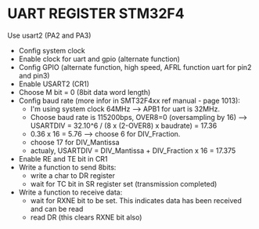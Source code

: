 # UART REGISTER STM32F4
Use usart2 (PA2 and PA3)
- Config system clock
- Enable clock for uart and gpio (alternate function)
- Config GPIO (alternate function, high speed, AFRL function uart for pin2 and pin3)
- Enable USART2 (CR1)
- Choose M bit = 0 (8bit data word length)
- Config baud rate (more infor in SMT32F4xx ref manual - page 1013):
  + I'm using system clock 64MHz --> APB1 for uart is 32MHz.
  + Choose baud rate is 115200bps, OVER8=0 (oversampling by 16) --> USARTDIV = 32.10^6 / (8 x (2-OVER8) x baudrate) = 17.36
  + 0.36 x 16 = 5.76 --> choose 6 for DIV_Fraction.
  + choose 17 for DIV_Mantissa
  + actualy, USARTDIV = DIV_Mantissa + DIV_Fraction x 16 = 17.375
- Enable RE and TE bit in CR1
- Write a function to send 8bits:
  + write a char to DR register
  + wait for TC bit in SR register set (transmission completed)
- Write a function to receive data:
  + wait for RXNE bit to be set. This indicates data has been received and can be read
  + read DR (this clears RXNE bit also)
